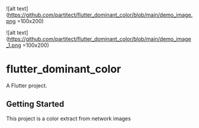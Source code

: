 ![alt text](<https://github.com/partitect/flutter_dominant_color/blob/main/demo_image.png> =100x200)

![alt text](<https://github.com/partitect/flutter_dominant_color/blob/main/demo_image_1.png> =100x200)

# flutter_dominant_color

A Flutter project.

## Getting Started

This project is a color extract from network images

